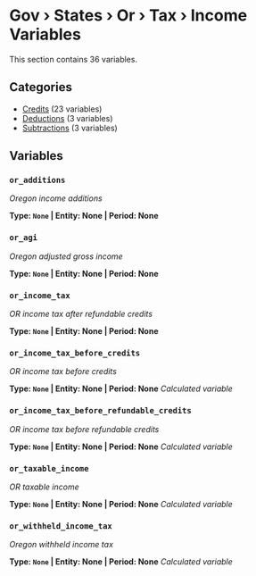 # Gov › States › Or › Tax › Income Variables

This section contains 36 variables.

## Categories

- [Credits](credits/index.md) (23 variables)
- [Deductions](deductions/index.md) (3 variables)
- [Subtractions](subtractions/index.md) (3 variables)

## Variables

### `or_additions`
*Oregon income additions*

**Type: `None` | Entity: None | Period: None**

### `or_agi`
*Oregon adjusted gross income*

**Type: `None` | Entity: None | Period: None**

### `or_income_tax`
*OR income tax after refundable credits*

**Type: `None` | Entity: None | Period: None**

### `or_income_tax_before_credits`
*OR income tax before credits*

**Type: `None` | Entity: None | Period: None**
*Calculated variable*

### `or_income_tax_before_refundable_credits`
*OR income tax before refundable credits*

**Type: `None` | Entity: None | Period: None**
*Calculated variable*

### `or_taxable_income`
*OR taxable income*

**Type: `None` | Entity: None | Period: None**
*Calculated variable*

### `or_withheld_income_tax`
*Oregon withheld income tax*

**Type: `None` | Entity: None | Period: None**
*Calculated variable*
